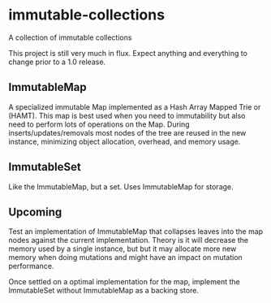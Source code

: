 # immutable-collections
A collection of immutable collections

This project is still very much in flux. Expect anything and everything to change prior to a 1.0 release.

## ImmutableMap
A specialized immutable Map implemented as a Hash Array Mapped Trie or (HAMT).
This map is best used when you need to immutability but also need to perform lots of operations on the Map.
During inserts/updates/removals most nodes of the tree are reused in the new instance, minimizing object allocation,
overhead, and memory usage.

## ImmutableSet
Like the ImmutableMap, but a set. Uses ImmutableMap for storage.

## Upcoming
Test an implementation of ImmutableMap that collapses leaves into the map nodes against the current implementation.
Theory is it will decrease the memory used by a single instance, but but it may allocate more new memory when doing
mutations and might have an impact on mutation performance.

Once settled on a optimal implementation for the map, implement the ImmutableSet without ImmutableMap as a backing store.
